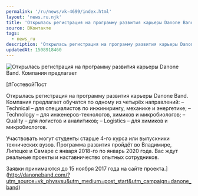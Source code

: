 ```yaml
---
permalink: '/ru/news/vk-4699/index.html'
layout: 'news.ru.njk'
title: 'Открылась регистрация на программу развития карьеры Dаnоnе Band.'
source: ВКонтакте
tags:
  - news_ru
description: 'Открылась регистрация на программу развития карьеры Dаnоnе Band.'
updatedAt: 1508918460
---
```

![Открылась регистрация на программу развития карьеры Dаnоnе Band. Компания предлагает](https://sun9-14.userapi.com/c840325/v840325634/169f2/OofUGPXhNuI.jpg)

[#ГостевойПост

Открылась регистрация на программу развития карьеры Dаnоnе Band. Компания предлагает обучатся по одному из четырёх направлений:
– Technical – для специалистов по инжинирингу, механике и энергетике;
– Technology – для инженеров-технологов, химиков и микробиологов;
– Quality – для логистов и аналитиков;
– Logistics – для химиков и микробиологов.

Участвовать могут студенты старше 4-го курса или выпускники технических вузов. Программа развития пройдёт во Владимире, Липецке и Самаре с января 2018-го по январь 2020 года. Вас ждут реальные проекты и наставничество опытных сотрудников.

Заявки принимаются до 15 ноября 2017 года на сайте проекта.](http://danoneband.com/?utm_source=vk_physvsu&utm_medium=post_start&utm_campaign=danone_band)
